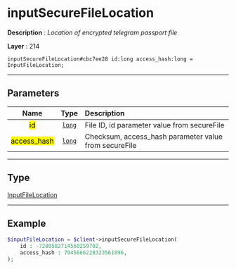 # inputSecureFileLocation

**Description** : *Location of encrypted telegram passport file*

**Layer** : 214

```tl
inputSecureFileLocation#cbc7ee28 id:long access_hash:long = InputFileLocation;
```

---

## Parameters

| Name | Type | Description |
| :---: | :---: | :--- |
| <mark>id</mark> | [`long`](type/long) | File ID, id parameter value from secureFile |
| <mark>access_hash</mark> | [`long`](type/long) | Checksum, access_hash parameter value from secureFile |

---

## Type

[InputFileLocation](type/InputFileLocation)

---

## Example

```php
$inputFileLocation = $client->inputSecureFileLocation(
	id : -7280582714560259702,
	access_hash : 7945666228323561896,
);
```